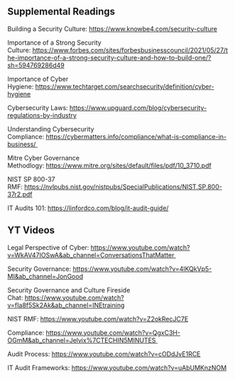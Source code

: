 ## Supplemental Readings

Building a Security Culture: https://www.knowbe4.com/security-culture

Importance of a Strong Security Culture: https://www.forbes.com/sites/forbesbusinesscouncil/2021/05/27/the-importance-of-a-strong-security-culture-and-how-to-build-one/?sh=594769286d49

Importance of Cyber Hygiene: https://www.techtarget.com/searchsecurity/definition/cyber-hygiene

Cybersecurity Laws: https://www.upguard.com/blog/cybersecurity-regulations-by-industry

Understanding Cybersecurity Compliance: https://cybermatters.info/compliance/what-is-compliance-in-business/ 

Mitre Cyber Governance Methodlogy: https://www.mitre.org/sites/default/files/pdf/10_3710.pdf

NIST SP 800-37 RMF: https://nvlpubs.nist.gov/nistpubs/SpecialPublications/NIST.SP.800-37r2.pdf

IT Audits 101: https://linfordco.com/blog/it-audit-guide/



## YT Videos

Legal Perspective of Cyber: https://www.youtube.com/watch?v=WkAV47IOSwA&ab_channel=ConversationsThatMatter 

Security Governance: https://www.youtube.com/watch?v=4lKQkVp5-MI&ab_channel=JonGood

Security Governance and Culture Fireside Chat: https://www.youtube.com/watch?v=fIa8f5Sk2Ak&ab_channel=INEtraining

NIST RMF: https://www.youtube.com/watch?v=Z2okRecJC7E

Compliance: https://www.youtube.com/watch?v=QgxC3H-OGmM&ab_channel=Jelvix%7CTECHIN5MINUTES 

Audit Process: https://www.youtube.com/watch?v=cODdJvE1RCE

IT Audit Frameworks: https://www.youtube.com/watch?v=uAbUMKnzNOM
